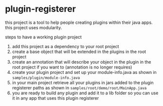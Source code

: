 # plugin-registerer

this project is a tool to help people creating plugins within their java apps.
this project uses modularity.

steps to have a working plugin project

1. add this project as a dependency to your root project
1. create a base object that will be extended in the plugins in the root project
2. create an annotation that will describe your object in the plugin in the root project if you want to (annotation is no longer requires)
3. create your plugin project and set up your module-info.java as shown in `samples/plugin/module-info.java`
4. in your main project retrieve all your plugins in jars added to the plugin registerer paths as shown in `samples/root/demo/root/MainApp.java`
5. you are ready to build any plugin and add it to a lib folder so you can use it in any app that uses this plugin registerer
